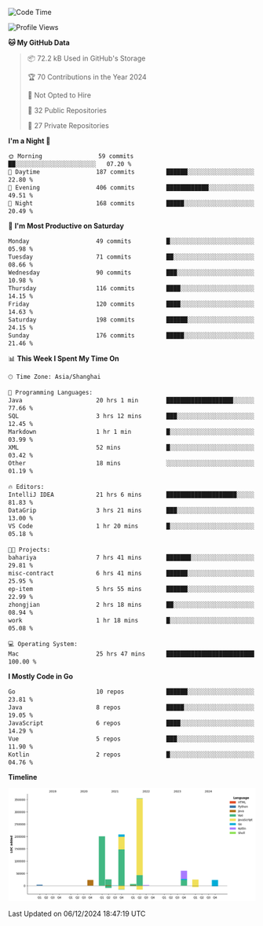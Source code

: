 <!--START_SECTION:waka-->
![Code Time](http://img.shields.io/badge/Code%20Time-2%2C965%20hrs%209%20mins-blue)

![Profile Views](http://img.shields.io/badge/Profile%20Views-0-blue)

**🐱 My GitHub Data** 

> 📦 72.2 kB Used in GitHub's Storage 
 > 
> 🏆 70 Contributions in the Year 2024
 > 
> 🚫 Not Opted to Hire
 > 
> 📜 32 Public Repositories 
 > 
> 🔑 27 Private Repositories 
 > 
**I'm a Night 🦉** 

```text
🌞 Morning                59 commits          ██░░░░░░░░░░░░░░░░░░░░░░░   07.20 % 
🌆 Daytime                187 commits         ██████░░░░░░░░░░░░░░░░░░░   22.80 % 
🌃 Evening                406 commits         ████████████░░░░░░░░░░░░░   49.51 % 
🌙 Night                  168 commits         █████░░░░░░░░░░░░░░░░░░░░   20.49 % 
```
📅 **I'm Most Productive on Saturday** 

```text
Monday                   49 commits          █░░░░░░░░░░░░░░░░░░░░░░░░   05.98 % 
Tuesday                  71 commits          ██░░░░░░░░░░░░░░░░░░░░░░░   08.66 % 
Wednesday                90 commits          ███░░░░░░░░░░░░░░░░░░░░░░   10.98 % 
Thursday                 116 commits         ████░░░░░░░░░░░░░░░░░░░░░   14.15 % 
Friday                   120 commits         ████░░░░░░░░░░░░░░░░░░░░░   14.63 % 
Saturday                 198 commits         ██████░░░░░░░░░░░░░░░░░░░   24.15 % 
Sunday                   176 commits         █████░░░░░░░░░░░░░░░░░░░░   21.46 % 
```


📊 **This Week I Spent My Time On** 

```text
🕑︎ Time Zone: Asia/Shanghai

💬 Programming Languages: 
Java                     20 hrs 1 min        ███████████████████░░░░░░   77.66 % 
SQL                      3 hrs 12 mins       ███░░░░░░░░░░░░░░░░░░░░░░   12.45 % 
Markdown                 1 hr 1 min          █░░░░░░░░░░░░░░░░░░░░░░░░   03.99 % 
XML                      52 mins             █░░░░░░░░░░░░░░░░░░░░░░░░   03.42 % 
Other                    18 mins             ░░░░░░░░░░░░░░░░░░░░░░░░░   01.19 % 

🔥 Editors: 
IntelliJ IDEA            21 hrs 6 mins       ████████████████████░░░░░   81.83 % 
DataGrip                 3 hrs 21 mins       ███░░░░░░░░░░░░░░░░░░░░░░   13.00 % 
VS Code                  1 hr 20 mins        █░░░░░░░░░░░░░░░░░░░░░░░░   05.18 % 

🐱‍💻 Projects: 
bahariya                 7 hrs 41 mins       ███████░░░░░░░░░░░░░░░░░░   29.81 % 
misc-contract            6 hrs 41 mins       ██████░░░░░░░░░░░░░░░░░░░   25.95 % 
ep-item                  5 hrs 55 mins       ██████░░░░░░░░░░░░░░░░░░░   22.99 % 
zhongjian                2 hrs 18 mins       ██░░░░░░░░░░░░░░░░░░░░░░░   08.94 % 
work                     1 hr 18 mins        █░░░░░░░░░░░░░░░░░░░░░░░░   05.08 % 

💻 Operating System: 
Mac                      25 hrs 47 mins      █████████████████████████   100.00 % 
```

**I Mostly Code in Go** 

```text
Go                       10 repos            ██████░░░░░░░░░░░░░░░░░░░   23.81 % 
Java                     8 repos             █████░░░░░░░░░░░░░░░░░░░░   19.05 % 
JavaScript               6 repos             ████░░░░░░░░░░░░░░░░░░░░░   14.29 % 
Vue                      5 repos             ███░░░░░░░░░░░░░░░░░░░░░░   11.90 % 
Kotlin                   2 repos             █░░░░░░░░░░░░░░░░░░░░░░░░   04.76 % 
```



**Timeline**

![Lines of Code chart](https://raw.githubusercontent.com/youtiaoguagua/youtiaoguagua/master/assets/bar_graph.png)


 Last Updated on 06/12/2024 18:47:19 UTC
<!--END_SECTION:waka-->